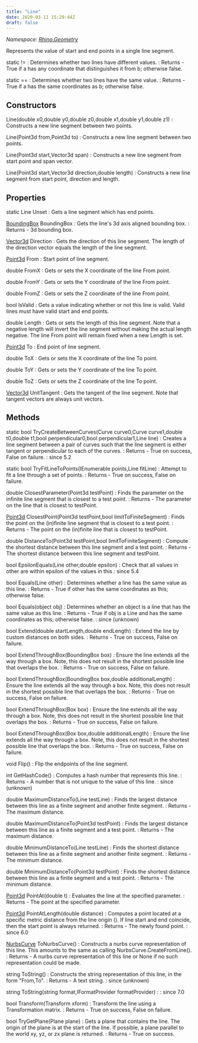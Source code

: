 ```yaml
---
title: "Line"
date: 2020-03-11 15:29:44Z
draft: false
---
```


*Namespace: [Rhino.Geometry](../)*

Represents the value of start and end points in a single line segment.

static !=
: Determines whether two lines have different values.
: Returns - True if a has any coordinate that distinguishes it from b; otherwise false.

static ==
: Determines whether two lines have the same value.
: Returns - True if a has the same coordinates as b; otherwise false.
## Constructors

Line(double x0,double y0,double z0,double x1,double y1,double z1)
: Constructs a new line segment between two points.

Line(Point3d from,Point3d to)
: Constructs a new line segment between two points.

Line(Point3d start,Vector3d span)
: Constructs a new line segment from start point and span vector.

Line(Point3d start,Vector3d direction,double length)
: Constructs a new line segment from start point, direction and length.
## Properties

static Line Unset
: Gets a line segment which has  end points.

[BoundingBox](/rhinocommon/rhino/geometry/boundingbox/) BoundingBox
: Gets the line's 3d axis aligned bounding box.
: Returns - 3d bounding box.

[Vector3d](/rhinocommon/rhino/geometry/vector3d/) Direction
: Gets the direction of this line segment. 
     The length of the direction vector equals the length of 
     the line segment.

[Point3d](/rhinocommon/rhino/geometry/point3d/) From
: Start point of line segment.

double FromX
: Gets or sets the X coordinate of the line From point.

double FromY
: Gets or sets the Y coordinate of the line From point.

double FromZ
: Gets or sets the Z coordinate of the line From point.

bool IsValid
: Gets a value indicating whether or not this line is valid. 
     Valid lines must have valid start and end points.

double Length
: Gets or sets the length of this line segment. 
     Note that a negative length will invert the line segment without 
     making the actual length negative. The line From point will remain fixed 
     when a new Length is set.

[Point3d](/rhinocommon/rhino/geometry/point3d/) To
: End point of line segment.

double ToX
: Gets or sets the X coordinate of the line To point.

double ToY
: Gets or sets the Y coordinate of the line To point.

double ToZ
: Gets or sets the Z coordinate of the line To point.

[Vector3d](/rhinocommon/rhino/geometry/vector3d/) UnitTangent
: Gets the tangent of the line segment. 
     Note that tangent vectors are always unit vectors.
## Methods

static bool TryCreateBetweenCurves(Curve curve0,Curve curve1,double t0,double t1,bool perpendicular0,bool perpendicular1,Line line)
: Creates a line segment between a pair of curves such that the line segment is either tangent or perpendicular to each of the curves.
: Returns - True on success, False on failure.
: since 5.2

static bool TryFitLineToPoints(IEnumerable<Point3d> points,Line fitLine)
: Attempt to fit a line through a set of points.
: Returns - True on success, False on failure.

double ClosestParameter(Point3d testPoint)
: Finds the parameter on the infinite line segment that is closest to a test point.
: Returns - The parameter on the line that is closest to testPoint.

[Point3d](/rhinocommon/rhino/geometry/point3d/) ClosestPoint(Point3d testPoint,bool limitToFiniteSegment)
: Finds the point on the (in)finite line segment that is closest to a test point.
: Returns - The point on the (in)finite line that is closest to testPoint.

double DistanceTo(Point3d testPoint,bool limitToFiniteSegment)
: Compute the shortest distance between this line segment and a test point.
: Returns - The shortest distance between this line segment and testPoint.

bool EpsilonEquals(Line other,double epsilon)
: Check that all values in other are within epsilon of the values in this
: since 5.4

bool Equals(Line other)
: Determines whether a line has the same value as this line.
: Returns - True if other has the same coordinates as this; otherwise false.

bool Equals(object obj)
: Determines whether an object is a line that has the same value as this line.
: Returns - True if obj is a Line and has the same coordinates as this; otherwise false.
: since (unknown)

bool Extend(double startLength,double endLength)
: Extend the line by custom distances on both sides.
: Returns - True on success, False on failure.

bool ExtendThroughBox(BoundingBox box)
: Ensure the line extends all the way through a box. 
     Note, this does not result in the shortest possible line 
     that overlaps the box.
: Returns - True on success, False on failure.

bool ExtendThroughBox(BoundingBox box,double additionalLength)
: Ensure the line extends all the way through a box. 
     Note, this does not result in the shortest possible line that overlaps the box.
: Returns - True on success, False on failure.

bool ExtendThroughBox(Box box)
: Ensure the line extends all the way through a box. 
     Note, this does not result in the shortest possible line that overlaps the box.
: Returns - True on success, False on failure.

bool ExtendThroughBox(Box box,double additionalLength)
: Ensure the line extends all the way through a box. 
     Note, this does not result in the shortest possible line that overlaps the box.
: Returns - True on success, False on failure.

void Flip()
: Flip the endpoints of the line segment.

int GetHashCode()
: Computes a hash number that represents this line.
: Returns - A number that is not unique to the value of this line.
: since (unknown)

double MaximumDistanceTo(Line testLine)
: Finds the largest distance between this line as a finite segment
     and another finite segment.
: Returns - The maximum distance.

double MaximumDistanceTo(Point3d testPoint)
: Finds the largest distance between this line as a finite segment
     and a test point.
: Returns - The maximum distance.

double MinimumDistanceTo(Line testLine)
: Finds the shortest distance between this line as a finite segment
     and another finite segment.
: Returns - The minimum distance.

double MinimumDistanceTo(Point3d testPoint)
: Finds the shortest distance between this line as a finite segment
     and a test point.
: Returns - The minimum distance.

[Point3d](/rhinocommon/rhino/geometry/point3d/) PointAt(double t)
: Evaluates the line at the specified parameter.
: Returns - The point at the specified parameter.

[Point3d](/rhinocommon/rhino/geometry/point3d/) PointAtLength(double distance)
: Computes a point located at a specific metric distance from the line origin ().
     If line start and end coincide, then the start point is always returned.
: Returns - The newly found point.
: since 6.0

[NurbsCurve](/rhinocommon/rhino/geometry/nurbscurve/) ToNurbsCurve()
: Constructs a nurbs curve representation of this line. 
     This amounts to the same as calling NurbsCurve.CreateFromLine().
: Returns - A nurbs curve representation of this line or None if no such representation could be made.

string ToString()
: Constructs the string representation of this line, in the form "From,To".
: Returns - A text string.
: since (unknown)

string ToString(string format,IFormatProvider formatProvider)
: 
: since 7.0

bool Transform(Transform xform)
: Transform the line using a Transformation matrix.
: Returns - True on success, False on failure.

bool TryGetPlane(Plane plane)
: Gets a plane that contains the line. The origin of the plane is at the start of the line.
     If possible, a plane parallel to the world xy, yz, or zx plane is returned.
: Returns - True on success.
